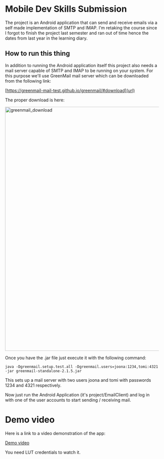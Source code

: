 # Mobile Dev Skills Submission

The project is an Android application that can send and receive emails via a self made implementation of SMTP and IMAP. I'm retaking the course since I forgot to finish the project last semester and ran out of time hence the dates from last year in the learning diary.

## How to run this thing

In addition to running the Android application itself this project also needs a mail server capable of SMTP and IMAP to be running on your system. For this purpose we'll use GreenMail mail server which can be downloaded from the following link:

[https://greenmail-mail-test.github.io/greenmail/#download](url)

The proper download is here:

<img width="861" height="798" alt="greenmail_download" src="https://github.com/user-attachments/assets/8b57e3a6-f0ae-48fc-8360-bb88583c64bb" />

Once you have the .jar file just execute it with the following command:

`
java -Dgreenmail.setup.test.all -Dgreenmail.users=joona:1234,tomi:4321 -jar greenmail-standalone-2.1.5.jar
`

This sets up a mail server with two users joona and tomi with passwords 1234 and 4321 respectively.

Now just run the Android Application (it's project/EmailClient) and log in with one of the user accounts to start sending / receiving mail.

# Demo video

Here is a link to a video demonstration of the app:

[Demo video](https://lut-my.sharepoint.com/:v:/g/personal/joona_niemenmaa_student_lut_fi/EbaCZsQ8LElNsouYyxGCPm0BKy4NNB6a6oaN7RLEDCHy1g?e=2tkOei&nav=eyJyZWZlcnJhbEluZm8iOnsicmVmZXJyYWxBcHAiOiJTdHJlYW1XZWJBcHAiLCJyZWZlcnJhbFZpZXciOiJTaGFyZURpYWxvZy1MaW5rIiwicmVmZXJyYWxBcHBQbGF0Zm9ybSI6IldlYiIsInJlZmVycmFsTW9kZSI6InZpZXcifX0%3D)

You need LUT credentials to watch it.
